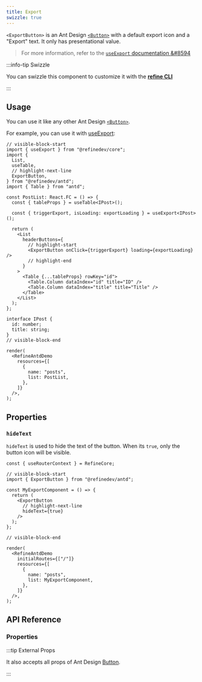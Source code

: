 ```yaml
---
title: Export
swizzle: true
---
```


`<ExportButton>` is an Ant Design [`<Button>`][button] with a default export icon and a "Export" text. It only has presentational value.

> For more information, refer to the [`useExport` documentation &#8594][useexport]

:::info-tip Swizzle

You can swizzle this component to customize it with the [**refine CLI**](/docs/packages/documentation/cli)

:::

## Usage

You can use it like any other Ant Design [`<Button>`][button].

For example, you can use it with [useExport][useexport]:

```tsx live
// visible-block-start
import { useExport } from "@refinedev/core";
import {
  List,
  useTable,
  // highlight-next-line
  ExportButton,
} from "@refinedev/antd";
import { Table } from "antd";

const PostList: React.FC = () => {
  const { tableProps } = useTable<IPost>();

  const { triggerExport, isLoading: exportLoading } = useExport<IPost>();

  return (
    <List
      headerButtons={
        // highlight-start
        <ExportButton onClick={triggerExport} loading={exportLoading} />
        // highlight-end
      }
    >
      <Table {...tableProps} rowKey="id">
        <Table.Column dataIndex="id" title="ID" />
        <Table.Column dataIndex="title" title="Title" />
      </Table>
    </List>
  );
};

interface IPost {
  id: number;
  title: string;
}
// visible-block-end

render(
  <RefineAntdDemo
    resources={[
      {
        name: "posts",
        list: PostList,
      },
    ]}
  />,
);
```

## Properties

### `hideText`

`hideText` is used to hide the text of the button. When its `true`, only the button icon will be visible.

```tsx live disableScroll previewHeight=120px
const { useRouterContext } = RefineCore;

// visible-block-start
import { ExportButton } from "@refinedev/antd";

const MyExportComponent = () => {
  return (
    <ExportButton
      // highlight-next-line
      hideText={true}
    />
  );
};

// visible-block-end

render(
  <RefineAntdDemo
    initialRoutes={["/"]}
    resources={[
      {
        name: "posts",
        list: MyExportComponent,
      },
    ]}
  />,
);
```

## API Reference

### Properties

<PropsTable module="@refinedev/antd/ExportButton" />

:::tip External Props

It also accepts all props of Ant Design [Button](https://ant.design/components/button/#API).

:::

[button]: https://ant.design/components/button/
[useexport]: /api-reference/core/hooks/import-export/useExport.md
